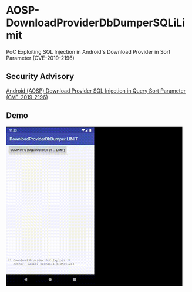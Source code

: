 # AOSP-DownloadProviderDbDumperSQLiLimit
PoC Exploiting SQL Injection in Android's Download Provider in Sort Parameter (CVE-2019-2196)

## Security Advisory
[Android (AOSP) Download Provider SQL Injection in Query Sort Parameter (CVE-2019-2196)](https://act-on.ioactive.com/acton/attachment/34793/f-5c01ebda-2cb5-47b9-9330-2d71b3a34db6/1/-/-/-/-/cve-2019-2196.pdf)

## Demo
![PoC video](demo.gif)
